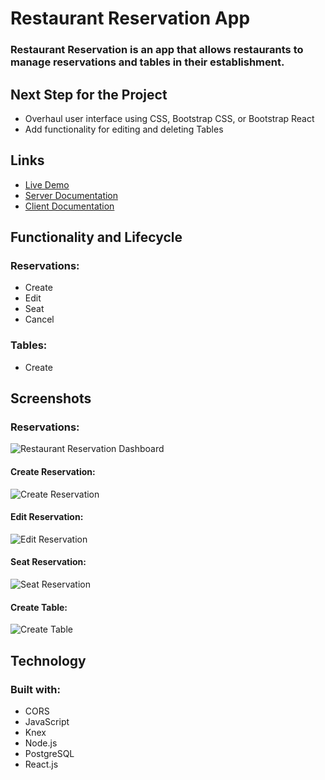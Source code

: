 # **Restaurant Reservation App**
### Restaurant Reservation is an app that allows restaurants to manage reservations and tables in their establishment.


## **Next Step for the Project**
- Overhaul user interface using CSS, Bootstrap CSS, or Bootstrap React
- Add functionality for editing and deleting Tables


## **Links**
- [Live Demo](https://rizzo-restaurant-client.herokuapp.com/dashboard)
- [Server Documentation](https://github.com/nickrizzo76/Restaurant-Reservation/tree/main/back-end/src)
- [Client Documentation](https://github.com/nickrizzo76/Restaurant-Reservation/tree/main/front-end/src)

## **Functionality and Lifecycle**
### Reservations:
- Create
- Edit
- Seat
- Cancel
### Tables:
- Create


## **Screenshots**
### **Reservations:**
![Restaurant Reservation Dashboard](https://user-images.githubusercontent.com/91131873/166573382-ea9c8bc5-bf33-4063-944c-f29da608e77d.png)

#### **Create Reservation:**
![Create Reservation](https://user-images.githubusercontent.com/91131873/166573596-6375c451-93b8-48ab-a406-85f0c7804ad7.png)

#### **Edit Reservation:**
![Edit Reservation](https://user-images.githubusercontent.com/91131873/166573685-b7eeeddd-d944-458c-83b1-42956279b12b.png)

#### **Seat Reservation:**
![Seat Reservation](https://user-images.githubusercontent.com/91131873/166573834-8d7b2fcc-ecb0-40d7-96da-696df56bcb0f.png)

#### **Create Table:**
![Create Table](https://user-images.githubusercontent.com/91131873/166573911-91760671-115d-4ae8-aadd-7dc0c6d9c64c.png)


## **Technology**
### **Built with:**
- CORS
- JavaScript
- Knex
- Node.js
- PostgreSQL
- React.js

